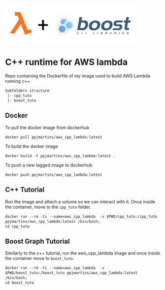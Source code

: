 ![Repo img](image.png)

# C++ runtime for AWS lambda

Repo containing the Dockerfile of my image used to build AWS Lambda running c++.

```
Subfolders structure
 |- cpp_tuto
 |- boost_tuto
```

## Docker

To pull the docker image from dockerhub

```
docker pull ppjmartins/aws_cpp_lambda:latest
```

To build the docker image

```
docker build -t ppjmartins/aws_cpp_lambda:latest .
```

To push a new tagged image to dockerhub

```
docker push ppjmartins/aws_cpp_lambda:latest
```


## C++ Tutorial

Run the image and attach a volume so we can interact with it.
Once inside the container, move to the `cpp_tuto` folder.

```
docker run --rm -ti --name=aws_cpp_lambda  -v $PWD/cpp_tuto:/cpp_tuto ppjmartins/aws_cpp_lambda:latest /bin/bash;
cd cpp_tuto
```

## Boost Graph Tutorial

Similarly to the c++ tutorial, run the aws_cpp_lambda image and once inside the container move to `boost_tuto`.

```
docker run --rm -ti --name=aws_cpp_lambda  -v $PWD/boost_tuto:/boost_tuto ppjmartins/aws_cpp_lambda:latest /bin/bash;
cd boost_tuto
```


